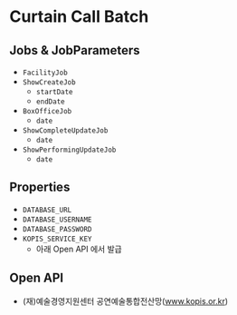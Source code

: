 # Curtain Call Batch

## Jobs & JobParameters

- `FacilityJob`
- `ShowCreateJob`
  - `startDate`
  - `endDate`
- `BoxOfficeJob`
  - `date`
- `ShowCompleteUpdateJob`
  - `date`
- `ShowPerformingUpdateJob`
  - `date`

## Properties

- `DATABASE_URL`
- `DATABASE_USERNAME`
- `DATABASE_PASSWORD`
- `KOPIS_SERVICE_KEY`
  - 아래 Open API 에서 발급

## Open API

- (재)예술경영지원센터 공연예술통합전산망(www.kopis.or.kr)